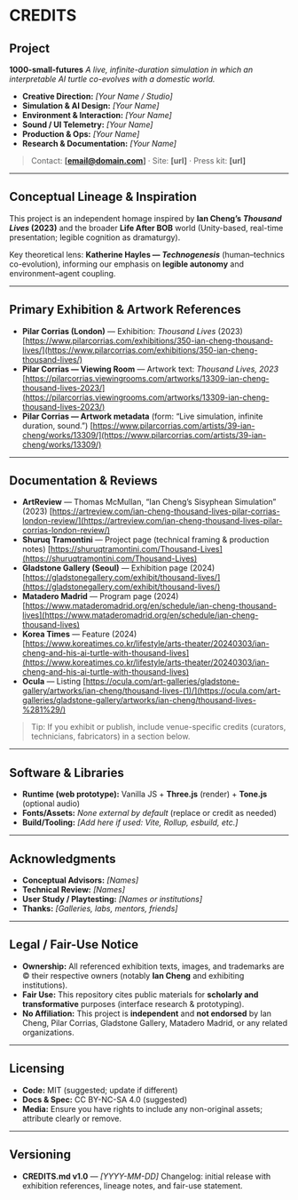# CREDITS

## Project

**1000-small-futures**
*A live, infinite-duration simulation in which an interpretable AI turtle co-evolves with a domestic world.*

* **Creative Direction:** *[Your Name / Studio]*
* **Simulation & AI Design:** *[Your Name]*
* **Environment & Interaction:** *[Your Name]*
* **Sound / UI Telemetry:** *[Your Name]*
* **Production & Ops:** *[Your Name]*
* **Research & Documentation:** *[Your Name]*

> Contact: **[[email@domain.com](mailto:email@domain.com)]** · Site: **[url]** · Press kit: **[url]**

---

## Conceptual Lineage & Inspiration

This project is an independent homage inspired by **Ian Cheng’s *Thousand Lives* (2023)** and the broader **Life After BOB** world (Unity-based, real-time presentation; legible cognition as dramaturgy).

Key theoretical lens: **Katherine Hayles — *Technogenesis*** (human–technics co-evolution), informing our emphasis on **legible autonomy** and environment–agent coupling.

---

## Primary Exhibition & Artwork References

* **Pilar Corrias (London)** — Exhibition: *Thousand Lives* (2023)
  [https://www.pilarcorrias.com/exhibitions/350-ian-cheng-thousand-lives/](https://www.pilarcorrias.com/exhibitions/350-ian-cheng-thousand-lives/)
* **Pilar Corrias — Viewing Room** — Artwork text: *Thousand Lives, 2023*
  [https://pilarcorrias.viewingrooms.com/artworks/13309-ian-cheng-thousand-lives-2023/](https://pilarcorrias.viewingrooms.com/artworks/13309-ian-cheng-thousand-lives-2023/)
* **Pilar Corrias — Artwork metadata** (form: “Live simulation, infinite duration, sound.”)
  [https://www.pilarcorrias.com/artists/39-ian-cheng/works/13309/](https://www.pilarcorrias.com/artists/39-ian-cheng/works/13309/)

---

## Documentation & Reviews

* **ArtReview** — Thomas McMullan, “Ian Cheng’s Sisyphean Simulation” (2023)
  [https://artreview.com/ian-cheng-thousand-lives-pilar-corrias-london-review/](https://artreview.com/ian-cheng-thousand-lives-pilar-corrias-london-review/)
* **Shuruq Tramontini** — Project page (technical framing & production notes)
  [https://shuruqtramontini.com/Thousand-Lives](https://shuruqtramontini.com/Thousand-Lives)
* **Gladstone Gallery (Seoul)** — Exhibition page (2024)
  [https://gladstonegallery.com/exhibit/thousand-lives/](https://gladstonegallery.com/exhibit/thousand-lives/)
* **Matadero Madrid** — Program page (2024)
  [https://www.mataderomadrid.org/en/schedule/ian-cheng-thousand-lives](https://www.mataderomadrid.org/en/schedule/ian-cheng-thousand-lives)
* **Korea Times** — Feature (2024)
  [https://www.koreatimes.co.kr/lifestyle/arts-theater/20240303/ian-cheng-and-his-ai-turtle-with-thousand-lives](https://www.koreatimes.co.kr/lifestyle/arts-theater/20240303/ian-cheng-and-his-ai-turtle-with-thousand-lives)
* **Ocula** — Listing
  [https://ocula.com/art-galleries/gladstone-gallery/artworks/ian-cheng/thousand-lives-(1)/](https://ocula.com/art-galleries/gladstone-gallery/artworks/ian-cheng/thousand-lives-%281%29/)

> Tip: If you exhibit or publish, include venue-specific credits (curators, technicians, fabricators) in a section below.

---

## Software & Libraries

* **Runtime (web prototype):** Vanilla JS + **Three.js** (render) + **Tone.js** (optional audio)
* **Fonts/Assets:** *None external by default* (replace or credit as needed)
* **Build/Tooling:** *[Add here if used: Vite, Rollup, esbuild, etc.]*

---

## Acknowledgments

* **Conceptual Advisors:** *[Names]*
* **Technical Review:** *[Names]*
* **User Study / Playtesting:** *[Names or institutions]*
* **Thanks:** *[Galleries, labs, mentors, friends]*

---

## Legal / Fair-Use Notice

* **Ownership:** All referenced exhibition texts, images, and trademarks are © their respective owners (notably **Ian Cheng** and exhibiting institutions).
* **Fair Use:** This repository cites public materials for **scholarly and transformative** purposes (interface research & prototyping).
* **No Affiliation:** This project is **independent** and **not endorsed** by Ian Cheng, Pilar Corrias, Gladstone Gallery, Matadero Madrid, or any related organizations.

---

## Licensing

* **Code:** MIT (suggested; update if different)
* **Docs & Spec:** CC BY-NC-SA 4.0 (suggested)
* **Media:** Ensure you have rights to include any non-original assets; attribute clearly or remove.

---

## Versioning

* **CREDITS.md v1.0** — *[YYYY-MM-DD]*
  Changelog: initial release with exhibition references, lineage notes, and fair-use statement.


